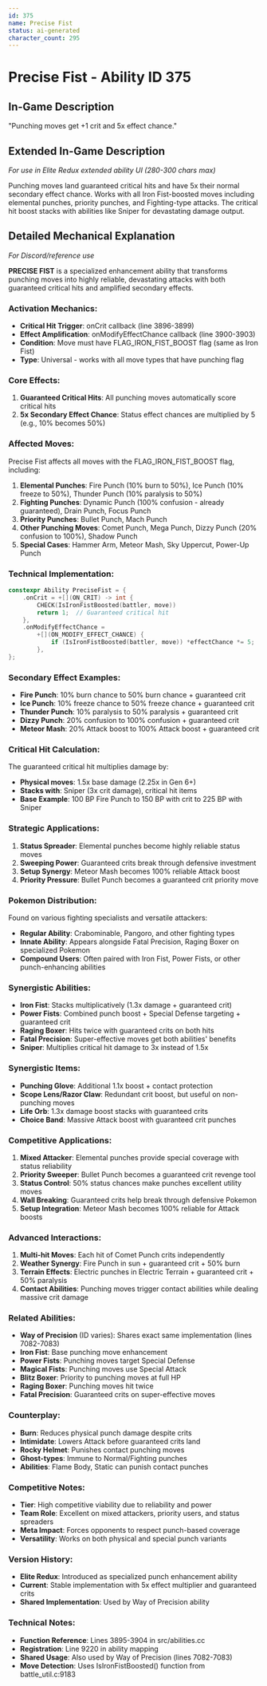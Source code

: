 ```yaml
---
id: 375
name: Precise Fist
status: ai-generated
character_count: 295
---
```


# Precise Fist - Ability ID 375

## In-Game Description
"Punching moves get +1 crit and 5x effect chance."

## Extended In-Game Description
*For use in Elite Redux extended ability UI (280-300 chars max)*

Punching moves land guaranteed critical hits and have 5x their normal secondary effect chance. Works with all Iron Fist-boosted moves including elemental punches, priority punches, and Fighting-type attacks. The critical hit boost stacks with abilities like Sniper for devastating damage output.

## Detailed Mechanical Explanation
*For Discord/reference use*

**PRECISE FIST** is a specialized enhancement ability that transforms punching moves into highly reliable, devastating attacks with both guaranteed critical hits and amplified secondary effects.

### Activation Mechanics:
- **Critical Hit Trigger**: onCrit callback (line 3896-3899)
- **Effect Amplification**: onModifyEffectChance callback (line 3900-3903)
- **Condition**: Move must have FLAG_IRON_FIST_BOOST flag (same as Iron Fist)
- **Type**: Universal - works with all move types that have punching flag

### Core Effects:
1. **Guaranteed Critical Hits**: All punching moves automatically score critical hits
2. **5x Secondary Effect Chance**: Status effect chances are multiplied by 5 (e.g., 10% becomes 50%)

### Affected Moves:
Precise Fist affects all moves with the FLAG_IRON_FIST_BOOST flag, including:

1. **Elemental Punches**: Fire Punch (10% burn to 50%), Ice Punch (10% freeze to 50%), Thunder Punch (10% paralysis to 50%)
2. **Fighting Punches**: Dynamic Punch (100% confusion - already guaranteed), Drain Punch, Focus Punch
3. **Priority Punches**: Bullet Punch, Mach Punch
4. **Other Punching Moves**: Comet Punch, Mega Punch, Dizzy Punch (20% confusion to 100%), Shadow Punch
5. **Special Cases**: Hammer Arm, Meteor Mash, Sky Uppercut, Power-Up Punch

### Technical Implementation:
```cpp
constexpr Ability PreciseFist = {
    .onCrit = +[](ON_CRIT) -> int {
        CHECK(IsIronFistBoosted(battler, move))
        return 1;  // Guaranteed critical hit
    },
    .onModifyEffectChance =
        +[](ON_MODIFY_EFFECT_CHANCE) {
            if (IsIronFistBoosted(battler, move)) *effectChance *= 5;
        },
};
```

### Secondary Effect Examples:
- **Fire Punch**: 10% burn chance to 50% burn chance + guaranteed crit
- **Ice Punch**: 10% freeze chance to 50% freeze chance + guaranteed crit  
- **Thunder Punch**: 10% paralysis to 50% paralysis + guaranteed crit
- **Dizzy Punch**: 20% confusion to 100% confusion + guaranteed crit
- **Meteor Mash**: 20% Attack boost to 100% Attack boost + guaranteed crit

### Critical Hit Calculation:
The guaranteed critical hit multiplies damage by:
- **Physical moves**: 1.5x base damage (2.25x in Gen 6+)
- **Stacks with**: Sniper (3x crit damage), critical hit items
- **Base Example**: 100 BP Fire Punch to 150 BP with crit to 225 BP with Sniper

### Strategic Applications:
1. **Status Spreader**: Elemental punches become highly reliable status moves
2. **Sweeping Power**: Guaranteed crits break through defensive investment
3. **Setup Synergy**: Meteor Mash becomes 100% reliable Attack boost
4. **Priority Pressure**: Bullet Punch becomes a guaranteed crit priority move

### Pokemon Distribution:
Found on various fighting specialists and versatile attackers:
- **Regular Ability**: Crabominable, Pangoro, and other fighting types
- **Innate Ability**: Appears alongside Fatal Precision, Raging Boxer on specialized Pokemon
- **Compound Users**: Often paired with Iron Fist, Power Fists, or other punch-enhancing abilities

### Synergistic Abilities:
- **Iron Fist**: Stacks multiplicatively (1.3x damage + guaranteed crit)
- **Power Fists**: Combined punch boost + Special Defense targeting + guaranteed crit
- **Raging Boxer**: Hits twice with guaranteed crits on both hits
- **Fatal Precision**: Super-effective moves get both abilities' benefits
- **Sniper**: Multiplies critical hit damage to 3x instead of 1.5x

### Synergistic Items:
- **Punching Glove**: Additional 1.1x boost + contact protection
- **Scope Lens/Razor Claw**: Redundant crit boost, but useful on non-punching moves
- **Life Orb**: 1.3x damage boost stacks with guaranteed crits
- **Choice Band**: Massive Attack boost with guaranteed crit punches

### Competitive Applications:
1. **Mixed Attacker**: Elemental punches provide special coverage with status reliability
2. **Priority Sweeper**: Bullet Punch becomes a guaranteed crit revenge tool
3. **Status Control**: 50% status chances make punches excellent utility moves
4. **Wall Breaking**: Guaranteed crits help break through defensive Pokemon
5. **Setup Integration**: Meteor Mash becomes 100% reliable for Attack boosts

### Advanced Interactions:
1. **Multi-hit Moves**: Each hit of Comet Punch crits independently
2. **Weather Synergy**: Fire Punch in sun + guaranteed crit + 50% burn
3. **Terrain Effects**: Electric punches in Electric Terrain + guaranteed crit + 50% paralysis
4. **Contact Abilities**: Punching moves trigger contact abilities while dealing massive crit damage

### Related Abilities:
- **Way of Precision** (ID varies): Shares exact same implementation (lines 7082-7083)
- **Iron Fist**: Base punching move enhancement
- **Power Fists**: Punching moves target Special Defense
- **Magical Fists**: Punching moves use Special Attack
- **Blitz Boxer**: Priority to punching moves at full HP
- **Raging Boxer**: Punching moves hit twice
- **Fatal Precision**: Guaranteed crits on super-effective moves

### Counterplay:
- **Burn**: Reduces physical punch damage despite crits
- **Intimidate**: Lowers Attack before guaranteed crits land
- **Rocky Helmet**: Punishes contact punching moves
- **Ghost-types**: Immune to Normal/Fighting punches
- **Abilities**: Flame Body, Static can punish contact punches

### Competitive Notes:
- **Tier**: High competitive viability due to reliability and power
- **Team Role**: Excellent on mixed attackers, priority users, and status spreaders
- **Meta Impact**: Forces opponents to respect punch-based coverage
- **Versatility**: Works on both physical and special punch variants

### Version History:
- **Elite Redux**: Introduced as specialized punch enhancement ability
- **Current**: Stable implementation with 5x effect multiplier and guaranteed crits
- **Shared Implementation**: Used by Way of Precision ability

### Technical Notes:
- **Function Reference**: Lines 3895-3904 in src/abilities.cc
- **Registration**: Line 9220 in ability mapping
- **Shared Usage**: Also used by Way of Precision (lines 7082-7083)
- **Move Detection**: Uses IsIronFistBoosted() function from battle_util.c:9183